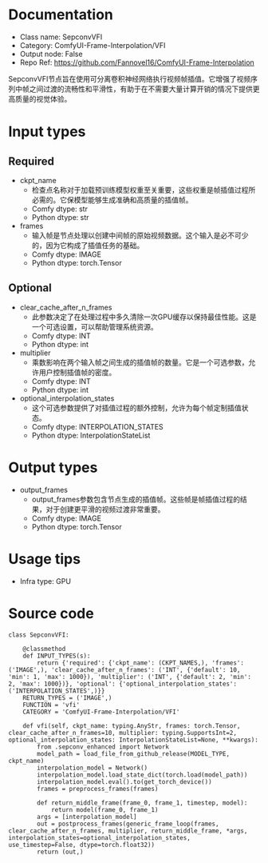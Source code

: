 # Documentation
- Class name: SepconvVFI
- Category: ComfyUI-Frame-Interpolation/VFI
- Output node: False
- Repo Ref: https://github.com/Fannovel16/ComfyUI-Frame-Interpolation

SepconvVFI节点旨在使用可分离卷积神经网络执行视频帧插值。它增强了视频序列中帧之间过渡的流畅性和平滑性，有助于在不需要大量计算开销的情况下提供更高质量的视觉体验。

# Input types
## Required
- ckpt_name
    - 检查点名称对于加载预训练模型权重至关重要，这些权重是帧插值过程所必需的。它保模型能够生成准确和高质量的插值帧。
    - Comfy dtype: str
    - Python dtype: str
- frames
    - 输入帧是节点处理以创建中间帧的原始视频数据。这个输入是必不可少的，因为它构成了插值任务的基础。
    - Comfy dtype: IMAGE
    - Python dtype: torch.Tensor
## Optional
- clear_cache_after_n_frames
    - 此参数决定了在处理过程中多久清除一次GPU缓存以保持最佳性能。这是一个可选设置，可以帮助管理系统资源。
    - Comfy dtype: INT
    - Python dtype: int
- multiplier
    - 乘数影响在两个输入帧之间生成的插值帧的数量。它是一个可选参数，允许用户控制插值帧的密度。
    - Comfy dtype: INT
    - Python dtype: int
- optional_interpolation_states
    - 这个可选参数提供了对插值过程的额外控制，允许为每个帧定制插值状态。
    - Comfy dtype: INTERPOLATION_STATES
    - Python dtype: InterpolationStateList

# Output types
- output_frames
    - output_frames参数包含节点生成的插值帧。这些帧是帧插值过程的结果，对于创建更平滑的视频过渡非常重要。
    - Comfy dtype: IMAGE
    - Python dtype: torch.Tensor

# Usage tips
- Infra type: GPU

# Source code
```
class SepconvVFI:

    @classmethod
    def INPUT_TYPES(s):
        return {'required': {'ckpt_name': (CKPT_NAMES,), 'frames': ('IMAGE',), 'clear_cache_after_n_frames': ('INT', {'default': 10, 'min': 1, 'max': 1000}), 'multiplier': ('INT', {'default': 2, 'min': 2, 'max': 1000})}, 'optional': {'optional_interpolation_states': ('INTERPOLATION_STATES',)}}
    RETURN_TYPES = ('IMAGE',)
    FUNCTION = 'vfi'
    CATEGORY = 'ComfyUI-Frame-Interpolation/VFI'

    def vfi(self, ckpt_name: typing.AnyStr, frames: torch.Tensor, clear_cache_after_n_frames=10, multiplier: typing.SupportsInt=2, optional_interpolation_states: InterpolationStateList=None, **kwargs):
        from .sepconv_enhanced import Network
        model_path = load_file_from_github_release(MODEL_TYPE, ckpt_name)
        interpolation_model = Network()
        interpolation_model.load_state_dict(torch.load(model_path))
        interpolation_model.eval().to(get_torch_device())
        frames = preprocess_frames(frames)

        def return_middle_frame(frame_0, frame_1, timestep, model):
            return model(frame_0, frame_1)
        args = [interpolation_model]
        out = postprocess_frames(generic_frame_loop(frames, clear_cache_after_n_frames, multiplier, return_middle_frame, *args, interpolation_states=optional_interpolation_states, use_timestep=False, dtype=torch.float32))
        return (out,)
```